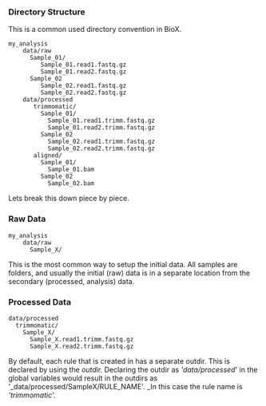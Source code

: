 ### Directory Structure

This is a common used directory convention in BioX.

```
my_analysis
    data/raw
      Sample_01/
         Sample_01.read1.fastq.gz
         Sample_01.read2.fastq.gz
      Sample_02
         Sample_02.read1.fastq.gz
         Sample_02.read2.fastq.gz
    data/processed
       trimmomatic/
         Sample_01/
           Sample_01.read1.trimm.fastq.gz
           Sample_01.read2.trimm.fastq.gz
         Sample_02
           Sample_02.read1.trimm.fastq.gz
           Sample_02.read2.trimm.fastq.gz
       aligned/
         Sample_01/
           Sample_01.bam
         Sample_02
           Sample_02.bam
```

Lets break this down piece by piece.

### Raw Data

```
my_analysis
    data/raw
      Sample_X/
```

This is the most common way to setup the initial data. All samples are folders, and usually the initial \(raw\) data is in a separate location from the secondary \(processed, analysis\) data.

### Processed Data

```
data/processed
  trimmomatic/
    Sample_X/
      Sample_X.read1.trimm.fastq.gz
      Sample_X.read2.trimm.fastq.gz
```

By default, each rule that is created in has a separate outdir. This is declared by using the _outdir._ Declaring the outdir as _'data/processed_' in the global variables would result in the outdirs as '_data/processed/SampleX/RULE\_NAME'. _In this case the rule name is _'trimmomatic'._

